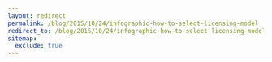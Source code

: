 ```yaml
---
layout: redirect
permalink: /blog/2015/10/24/infographic-how-to-select-licensing-model
redirect_to: /blog/2015/10/24/infographic-how-to-select-licensing-model/
sitemap:
  exclude: true
---
```

